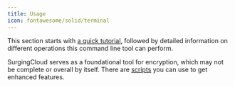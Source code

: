 ```yaml
---
title: Usage
icon: fontawesome/solid/terminal
---
```


This section starts with [a quick tutorial](./hello.md), followed by detailed information on different operations this command line tool can perform.

SurgingCloud serves as a foundational tool for encryption, which may not be complete or overall by itself. There are [scripts](./scripts.md) you can use to get enhanced features.